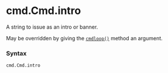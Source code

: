 # cmd.Cmd.intro

A string to issue as an intro or banner.

May be overridden by giving the [`cmdloop()`](/modules/cmd/Cmd/cmdloop.md) method an argument.

### Syntax

```python
cmd.Cmd.intro
```
